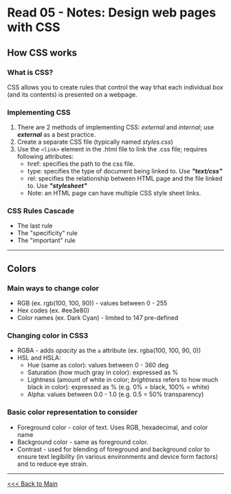 # Read 05 - Notes: Design web pages with CSS

## How CSS works
### What is CSS?
CSS allows you to create rules that control the way trhat each individual *box* (and its contents) is presented on a webpage.

### Implementing CSS
1. There are 2 methods of implementing CSS: *external* and *internal*; use ***external*** as a best practice.
2. Create a separate CSS file (typically named *styles.css*) 
3. Use the `<link>` element in the .html file to link the .css file; requires following attributes:
   + href: specifies the path to the css file.
   + type: specifies the type of document being linked to. Use ***"text/css"***
   + rel: specifies the relationship between HTML page and the file linked to. Use ***"stylesheet"***
   + Note: an HTML page can have multiple CSS style sheet links.

### CSS Rules Cascade
+ The last rule
+ The "specificity" rule
+ The "important" rule

***
## Colors

### Main ways to change color
+ RGB (ex. rgb(100, 100, 90)) - values between 0 - 255
+ Hex codes (ex. #ee3e80)
+ Color names (ex. Dark Cyan) - limited to 147 pre-defined

### Changing color in CSS3
+ RGBA - adds *opacity* as the `a` attribute (ex. rgba(100, 100, 90, 0))
+ HSL and HSLA:
    + Hue (same as color): values between 0 - 360 deg
    + Saturation (how much gray in color): expressed as % 
    + Lightness (amount of white in color; *brightness* refers to how much black in color): expressed as % (e.g. 0% = black, 100% = white)
    + Alpha: values between 0.0 - 1.0 (e.g. 0.5 = 50% transparency)

### Basic color representation to consider
* Foreground color - color of text. Uses RGB, hexadecimal, and color name
* Background color - same as foreground color.
* Contrast - used for blending of foreground and background color to ensure text legibility (in various environments and device form factors) and to reduce eye strain.

***
[<<< Back to Main](sangmlee76.github.io/reading-notes/)